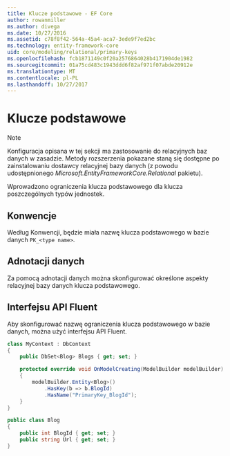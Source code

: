 ```yaml
---
title: Klucze podstawowe - EF Core
author: rowanmiller
ms.author: divega
ms.date: 10/27/2016
ms.assetid: c78f8f42-564a-45a4-aca7-3ede9f7ed2bc
ms.technology: entity-framework-core
uid: core/modeling/relational/primary-keys
ms.openlocfilehash: fcb1871149c0f20a2576864028b4171904de1982
ms.sourcegitcommit: 01a75cd483c1943ddd6f82af971f07abde20912e
ms.translationtype: MT
ms.contentlocale: pl-PL
ms.lasthandoff: 10/27/2017
---
```

# <a name="primary-keys"></a>Klucze podstawowe

> [!NOTE]  
> Konfiguracja opisana w tej sekcji ma zastosowanie do relacyjnych baz danych w zasadzie. Metody rozszerzenia pokazane staną się dostępne po zainstalowaniu dostawcy relacyjnej bazy danych (z powodu udostępnionego *Microsoft.EntityFrameworkCore.Relational* pakietu).

Wprowadzono ograniczenia klucza podstawowego dla klucza poszczególnych typów jednostek.

## <a name="conventions"></a>Konwencje

Według Konwencji, będzie miała nazwę klucza podstawowego w bazie danych `PK_<type name>`.

## <a name="data-annotations"></a>Adnotacji danych

Za pomocą adnotacji danych można skonfigurować określone aspekty relacyjnej bazy danych klucza podstawowego.

## <a name="fluent-api"></a>Interfejsu API Fluent

Aby skonfigurować nazwę ograniczenia klucza podstawowego w bazie danych, można użyć interfejsu API Fluent.

<!-- [!code-csharp[Main](samples/core/relational/Modeling/FluentAPI/Samples/Relational/KeyName.cs?highlight=9)] -->
``` csharp
class MyContext : DbContext
{
    public DbSet<Blog> Blogs { get; set; }

    protected override void OnModelCreating(ModelBuilder modelBuilder)
    {
        modelBuilder.Entity<Blog>()
            .HasKey(b => b.BlogId)
            .HasName("PrimaryKey_BlogId");
    }
}

public class Blog
{
    public int BlogId { get; set; }
    public string Url { get; set; }
}
```

